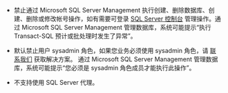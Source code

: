 - 禁止通过 Microsoft SQL Server Management 执行创建、删除数据库、创建、删除或修改帐号操作，如有需要可登录 [SQL Server 控制台](https://console.cloud.tencent.com/sqlserver) 管理操作。通过 Microsoft SQL Server Management 管理数据库，系统可能提示“执行 Transact-SQL 预计或批处理时发生了异常”。

- 默认禁止用户 sysadmin 角色，如果您业务必须使用 sysadmin  角色，请 [联系我们](https://cloud.tencent.com/about/connect) 获取解决方案。
通过 Microsoft SQL Server Management 管理数据库，系统可能提示“您必须是 sysadmin 角色成员才能执行此操作”。

- 不支持使用 SQL Server 代理。

